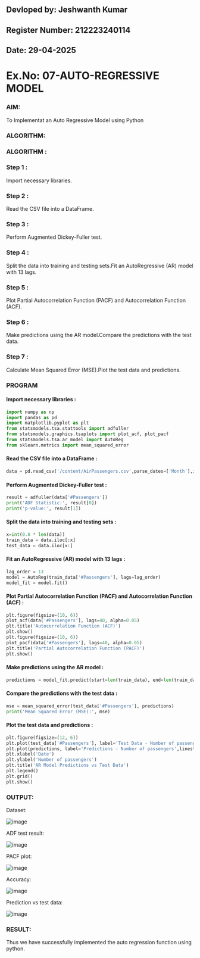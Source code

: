 ## Devloped by: Jeshwanth Kumar
## Register Number: 212223240114
## Date: 29-04-2025

# Ex.No: 07-AUTO-REGRESSIVE MODEL

### AIM:
To Implementat an Auto Regressive Model using Python
### ALGORITHM:
### ALGORITHM :

### Step 1 :

Import necessary libraries.

### Step 2 :

Read the CSV file into a DataFrame.

### Step 3 :

Perform Augmented Dickey-Fuller test.

### Step 4 :

Split the data into training and testing sets.Fit an AutoRegressive (AR) model with 13 lags.

### Step 5 :

Plot Partial Autocorrelation Function (PACF) and Autocorrelation Function (ACF).

### Step 6 :

Make predictions using the AR model.Compare the predictions with the test data.

### Step 7 :

Calculate Mean Squared Error (MSE).Plot the test data and predictions.

### PROGRAM

#### Import necessary libraries :

```python
import numpy as np
import pandas as pd
import matplotlib.pyplot as plt
from statsmodels.tsa.stattools import adfuller
from statsmodels.graphics.tsaplots import plot_acf, plot_pacf
from statsmodels.tsa.ar_model import AutoReg
from sklearn.metrics import mean_squared_error
```

#### Read the CSV file into a DataFrame :

```python
data = pd.read_csv('/content/AirPassengers.csv',parse_dates=['Month'],index_col='Month')
```

#### Perform Augmented Dickey-Fuller test :

```python
result = adfuller(data['#Passengers']) 
print('ADF Statistic:', result[0])
print('p-value:', result[1])
```

#### Split the data into training and testing sets :

```python
x=int(0.8 * len(data))
train_data = data.iloc[:x]
test_data = data.iloc[x:]
```

#### Fit an AutoRegressive (AR) model with 13 lags :

```python
lag_order = 13
model = AutoReg(train_data['#Passengers'], lags=lag_order)
model_fit = model.fit()
```

#### Plot Partial Autocorrelation Function (PACF) and Autocorrelation Function (ACF) :

```python
plt.figure(figsize=(10, 6))
plot_acf(data['#Passengers'], lags=40, alpha=0.05)
plt.title('Autocorrelation Function (ACF)')
plt.show()
plt.figure(figsize=(10, 6))
plot_pacf(data['#Passengers'], lags=40, alpha=0.05)
plt.title('Partial Autocorrelation Function (PACF)')
plt.show()
```

#### Make predictions using the AR model :

```python
predictions = model_fit.predict(start=len(train_data), end=len(train_data)+len(test_data)-1)
```

#### Compare the predictions with the test data :

```python
mse = mean_squared_error(test_data['#Passengers'], predictions)
print('Mean Squared Error (MSE):', mse)
```

#### Plot the test data and predictions :

```python
plt.figure(figsize=(12, 6))
plt.plot(test_data['#Passengers'], label='Test Data - Number of passengers')
plt.plot(predictions, label='Predictions - Number of passengers',linestyle='--')
plt.xlabel('Date')
plt.ylabel('Number of passengers')
plt.title('AR Model Predictions vs Test Data')
plt.legend()
plt.grid()
plt.show()

```

### OUTPUT:

Dataset:

![image](https://github.com/user-attachments/assets/3cc30565-337c-4338-9b34-2d28d54d7b39)

ADF test result:

![image](https://github.com/user-attachments/assets/94ee87df-dd71-452c-a8cc-753c71a7ea47)


PACF plot:

![image](https://github.com/user-attachments/assets/c69f6f22-37fc-43a4-9ccc-3d0ed05a5e9e)

Accuracy:

![image](https://github.com/user-attachments/assets/a3600c5d-f91f-4fe6-a619-40a499d434d0)


Prediction vs test data:

![image](https://github.com/user-attachments/assets/17d32b29-194e-45d8-8e6f-3e0b830432f2)


### RESULT:
Thus we have successfully implemented the auto regression function using python.
